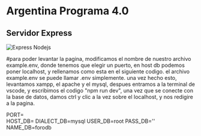 # Argentina Programa 4.0

## Servidor Express

![Express Nodejs](https://miro.medium.com/v2/resize:fit:1400/1*f7ztMaMM0etsFHpEfkdiwA.png)

#para poder levantar la pagina, modificamos el nombre de nuestro archivo example.env, donde tenemos que elegir un puerto, en host db podemos poner localhost, y rellenamos como esta en el siguiente codigo. el archivo example.env se puede llamar .env simplemente. una vez hecho esto, levantamos xampp, el apache y el mysql, despues entramos a la terminal de vscode, y escribimos el codigo "npm run dev", una vez que se conecte con la base de datos, damos ctrl y clic a la vez sobre el localhost, y nos redigire a la pagina.

PORT=   
HOST_DB=
DIALECT_DB=mysql
USER_DB=root
PASS_DB=''
NAME_DB=forodb
